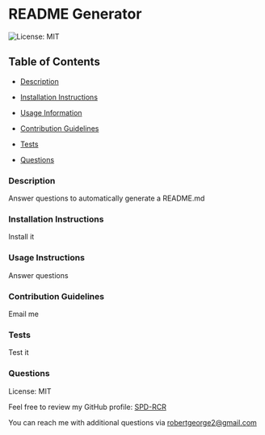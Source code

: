 # README Generator

  ![License: MIT](https://img.shields.io/badge/License-MIT-blue.svg)

  ## Table of Contents

  * [Description](#Description)

  * [Installation Instructions](#installation-instructions)

  * [Usage Information](#usage-information)

  * [Contribution Guidelines](#contribution-guidelines)

  * [Tests](#tests)

  * [Questions](#Questions)
  

  ### Description

  Answer questions to automatically generate a README.md

  
  ### Installation Instructions
  
  Install it

  ### Usage Instructions

  Answer questions

  ### Contribution Guidelines
  
  Email me

  ### Tests

  Test it

  ### Questions

  License: MIT

  Feel free to review my GitHub profile: [SPD-RCR](https://github.com/SPD-RCR/)

  You can reach me with additional questions via robertgeorge2@gmail.com

  